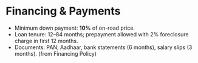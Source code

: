 # Financing & Payments
- Minimum down payment: **10%** of on-road price.
- Loan tenure: 12–84 months; prepayment allowed with 2% foreclosure charge in first 12 months.
- Documents: PAN, Aadhaar, bank statements (6 months), salary slips (3 months). (from Financing Policy)
